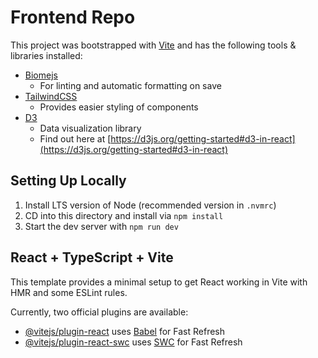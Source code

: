 # Frontend Repo

This project was bootstrapped with [Vite](https://vitejs.dev/) and has the following tools & libraries installed:

- [Biomejs](https://biomejs.dev/)
  - For linting and automatic formatting on save
- [TailwindCSS](https://tailwindcss.com/)
  - Provides easier styling of components
- [D3](https://d3js.org/)
  - Data visualization library
  - Find out here at [https://d3js.org/getting-started#d3-in-react](https://d3js.org/getting-started#d3-in-react)

## Setting Up Locally

1. Install LTS version of Node (recommended version in `.nvmrc`)
2. CD into this directory and install via `npm install`
3. Start the dev server with `npm run dev`

## React + TypeScript + Vite

This template provides a minimal setup to get React working in Vite with HMR and some ESLint rules.

Currently, two official plugins are available:

- [@vitejs/plugin-react](https://github.com/vitejs/vite-plugin-react/blob/main/packages/plugin-react/README.md) uses [Babel](https://babeljs.io/) for Fast Refresh
- [@vitejs/plugin-react-swc](https://github.com/vitejs/vite-plugin-react-swc) uses [SWC](https://swc.rs/) for Fast Refresh
